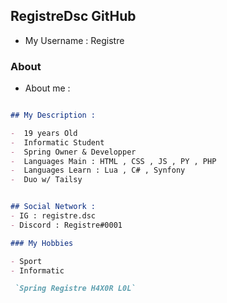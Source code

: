 ## RegistreDsc GitHub

- My Username : Registre

### About

- About me : 

```markdown

## My Description :

-  19 years Old
-  Informatic Student 
-  Spring Owner & Developper
-  Languages Main : HTML , CSS , JS , PY , PHP
-  Languages Learn : Lua , C# , Synfony
-  Duo w/ Tailsy


## Social Network : 
- IG : registre.dsc
- Discord : Registre#0001

### My Hobbies

- Sport
- Informatic

 `Spring Registre H4X0R L0L` 
 
```
